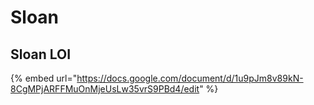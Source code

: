 # Sloan

## Sloan LOI

{% embed url="https://docs.google.com/document/d/1u9pJm8v89kN-8CgMPjARFFMuOnMjeUsLw35vrS9PBd4/edit" %}
